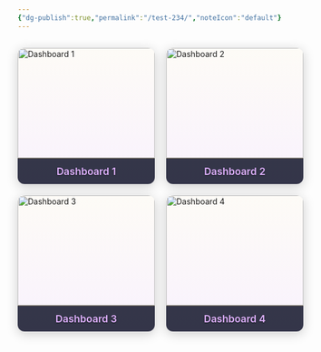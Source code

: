 ```yaml
---
{"dg-publish":true,"permalink":"/test-234/","noteIcon":"default"}
---
```




<!-- FLASHCARDS CONTAINER -->
<div class="flashcards-container cards-per-row-2">
  <!-- CARD 1 -->
  <div class="flashcard">
    <a href="[[BMS\|BMS]]" class="flashcard-link">
      <div class="flashcard-content">
        <div class="flashcard-image">
          <img src="/img/BRS.png" alt="Dashboard 1">
        </div>
        <div class="flashcard-title">Dashboard 1</div>
      </div>
    </a>
  </div>
  
  <!-- CARD 2 -->
  <div class="flashcard">
    <a href="[[Dashboard 2\|Dashboard 2]]" class="flashcard-link">
      <div class="flashcard-content">
        <div class="flashcard-image">
          <img src="/img/dashboard2-image.png" alt="Dashboard 2">
        </div>
        <div class="flashcard-title">Dashboard 2</div>
      </div>
    </a>
  </div>
  
  <!-- CARD 3 -->
  <div class="flashcard">
    <a href="[[Dashboard 3\|Dashboard 3]]" class="flashcard-link">
      <div class="flashcard-content">
        <div class="flashcard-image">
          <img src="/img/dashboard3-image.png" alt="Dashboard 3">
        </div>
        <div class="flashcard-title">Dashboard 3</div>
      </div>
    </a>
  </div>
  
  <!-- CARD 4 -->
  <div class="flashcard">
    <a href="[[Dashboard 4\|Dashboard 4]]" class="flashcard-link">
      <div class="flashcard-content">
        <div class="flashcard-image">
          <img src="/img/dashboard4-image.png" alt="Dashboard 4">
        </div>
        <div class="flashcard-title">Dashboard 4</div>
      </div>
    </a>
  </div>
</div>

<!-- CSS STYLES (Add to your theme CSS or a snippet) -->
<style>
/* Flashcards Container */
.flashcards-container {
  display: grid;
  gap: 20px;
  margin: 30px 0;
  width: 100%;
}

/* Responsive grid layouts */
.cards-per-row-2 {
  grid-template-columns: repeat(2, 1fr);
}

.cards-per-row-3 {
  grid-template-columns: repeat(3, 1fr);
}

.cards-per-row-4 {
  grid-template-columns: repeat(4, 1fr);
}

/* Individual flashcard styles */
.flashcard {
  position: relative;
  height: 240px;
  border-radius: var(--border-radius, 12px);
  overflow: hidden;
  transition: all 0.3s ease;
  box-shadow: 0 4px 20px rgba(0,0,0,0.2);
}

.flashcard::before {
  content: '';
  position: absolute;
  inset: 0;
  background: linear-gradient(180deg, 
    rgba(255,215,122,0.05) 0%, 
    rgba(224,178,255,0.15) 100%);
  border-radius: inherit;
  z-index: 1;
}

.flashcard::after {
  content: '';
  position: absolute;
  inset: 0;
  background: rgba(30, 37, 78, 0.3);
  backdrop-filter: blur(8px);
  border-radius: inherit;
  z-index: 2;
  opacity: 0;
  transition: opacity 0.3s ease;
}

.flashcard:hover {
  transform: translateY(-5px);
  box-shadow: 0 12px 30px rgba(0,0,0,0.3);
}

.flashcard:hover::after {
  opacity: 1;
}

/* Flashcard link (covers entire card) */
.flashcard-link {
  display: block;
  height: 100%;
  width: 100%;
  text-decoration: none;
  color: inherit;
  z-index: 3;
  position: relative;
}

/* Flashcard content container */
.flashcard-content {
  display: flex;
  flex-direction: column;
  height: 100%;
  padding: 0;
  position: relative;
  z-index: 3;
}

/* Image container */
.flashcard-image {
  flex: 1;
  overflow: hidden;
  position: relative;
}

/* Image styling */
.flashcard-image img {
  width: 100%;
  height: 100%;
  object-fit: cover;
  transition: transform 0.5s ease;
}

.flashcard:hover .flashcard-image img {
  transform: scale(1.05);
}

/* Title styling */
.flashcard-title {
  background: rgba(18, 20, 42, 0.85);
  color: var(--text-primary, #E0B2FF);
  padding: 12px 16px;
  font-size: 1.1rem;
  font-weight: 600;
  text-align: center;
  border-top: 1px solid rgba(255, 215, 122, 0.3);
  text-shadow: 0 1px 3px rgba(0,0,0,0.5);
}

/* Mobile responsiveness */
@media (max-width: 1024px) {
  .cards-per-row-3, .cards-per-row-4 {
    grid-template-columns: repeat(2, 1fr);
  }
}

@media (max-width: 768px) {
  .cards-per-row-2, .cards-per-row-3, .cards-per-row-4 {
    grid-template-columns: 1fr;
  }
  
  .flashcard {
    height: 200px;
  }
}
</style>

